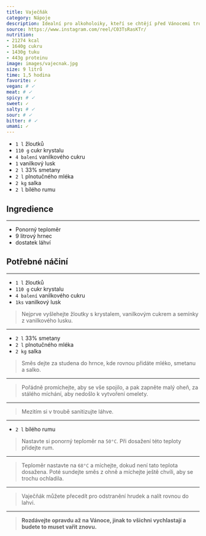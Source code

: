 ```yaml
---
title: Vaječňák
category: Nápoje
description: Idealní pro alkoholoiky, kteří se chtějí před Vánocemi trochu zklidnit.
source: https://www.instagram.com/reel/C03TsRasKTr/
nutrition:
- 21274 kcal
- 1640g cukru
- 1430g tuku
- 443g proteinu
image: images/vajecnak.jpg
size: 9 litrů 
time: 1,5 hodina
favorite: ✓
vegan: # ✓
meat: # ✓
spicy: # ✓
sweet: ✓
salty: # ✓
sour: # ✓
bitter: # ✓
umami: ✓
---
```


* `1 l` žloutků
* `110 g` cukr krystalu
* `4 balení` vanilkového cukru
* `1` vanilkový lusk
* `2 l` 33% smetany
* `2 l` plnotučného mléka
* `2 kg` salka
* `2 l` bílého rumu

## **Ingredience**

---

* Ponorný teploměr
* 9 litrový hrnec
* dostatek láhví

## **Potřebné náčiní**

---

* `1 l` žloutků
* `110 g` cukr krystalu
* `4 balení` vanilkového cukru
* `1ks` vanilkový lusk

> Nejprve vyšlehejte žloutky s krystalem, vanilkovým cukrem a semínky z vanilkového lusku.

---

* `2 l` 33% smetany
* `2 l` plnotučného mléka
* `2 kg` salka

> Směs dejte za studena do hrnce, kde rovnou přidáte mléko, smetanu a salko.

---

> Pořádně promíchejte, aby se vše spojilo, a pak zapněte malý oheň, za stálého míchání, aby nedošlo k vytvoření omelety.

---

> Mezitím si v troubě sanitizujte láhve.

---

* `2 l` bílého rumu

> Nastavte si ponorný teploměr na `50°C`. Při dosažení této teploty přidejte rum.

---

> Teploměr nastavte na `68°C` a míchejte, dokud není tato teplota dosažena. Poté sundejte směs z ohně a míchejte ještě chvíli, aby se trochu ochladila.

---

> Vaječňák můžete přecedít pro odstranění hrudek a nalít rovnou do lahvi.

---

> **Rozdávejte opravdu až na Vánoce, jinak to všichni vychlastají a budete to muset vařit znovu.**